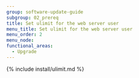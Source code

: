 ```yaml
---
group: software-update-guide
subgroup: 02_prereq
title: Set ulimit for the web server user
menu_title: Set ulimit for the web server user
menu_order: 2
menu_node:
functional_areas:
  - Upgrade
---
```


{% include install/ulimit.md %}
